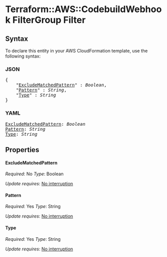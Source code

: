 # Terraform::AWS::CodebuildWebhook FilterGroup Filter

## Syntax

To declare this entity in your AWS CloudFormation template, use the following syntax:

### JSON

<pre>
{
    "<a href="#excludematchedpattern" title="ExcludeMatchedPattern">ExcludeMatchedPattern</a>" : <i>Boolean</i>,
    "<a href="#pattern" title="Pattern">Pattern</a>" : <i>String</i>,
    "<a href="#type" title="Type">Type</a>" : <i>String</i>
}
</pre>

### YAML

<pre>
<a href="#excludematchedpattern" title="ExcludeMatchedPattern">ExcludeMatchedPattern</a>: <i>Boolean</i>
<a href="#pattern" title="Pattern">Pattern</a>: <i>String</i>
<a href="#type" title="Type">Type</a>: <i>String</i>
</pre>

## Properties

#### ExcludeMatchedPattern

_Required_: No
_Type_: Boolean

_Update requires_: [No interruption](https://docs.aws.amazon.com/AWSCloudFormation/latest/UserGuide/using-cfn-updating-stacks-update-behaviors.html#update-no-interrupt)

#### Pattern

_Required_: Yes
_Type_: String

_Update requires_: [No interruption](https://docs.aws.amazon.com/AWSCloudFormation/latest/UserGuide/using-cfn-updating-stacks-update-behaviors.html#update-no-interrupt)

#### Type

_Required_: Yes
_Type_: String

_Update requires_: [No interruption](https://docs.aws.amazon.com/AWSCloudFormation/latest/UserGuide/using-cfn-updating-stacks-update-behaviors.html#update-no-interrupt)

